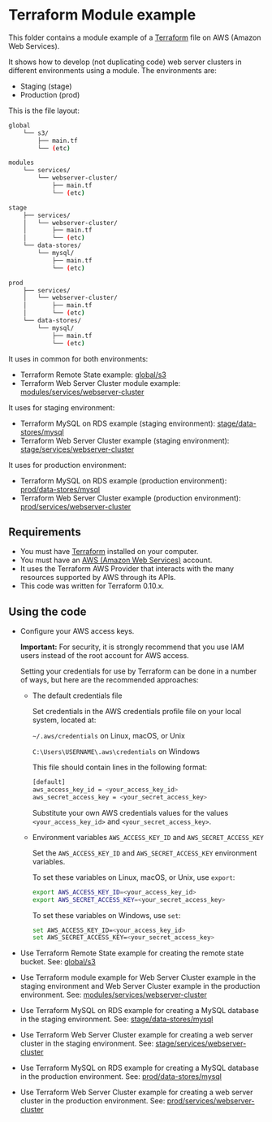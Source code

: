# Terraform Module example

This folder contains a module example of a [Terraform](https://www.terraform.io/) file on AWS (Amazon Web Services).

It shows how to develop (not duplicating code) web server clusters in different environments using a module. The environments are:

* Staging (stage)
* Production (prod)

This is the file layout:

```bash
global
    └── s3/
        ├── main.tf
        └── (etc)

modules
    └── services/
        └── webserver-cluster/
            ├── main.tf
            └── (etc)

stage
    ├── services/
    │   └── webserver-cluster/
    │       ├── main.tf
    │       └── (etc)
    └── data-stores/
        └── mysql/
            ├── main.tf
            └── (etc)

prod
    ├── services/
    │   └── webserver-cluster/
    │       ├── main.tf
    │       └── (etc)
    └── data-stores/
        └── mysql/
            ├── main.tf
            └── (etc)
```

It uses in common for both environments:

* Terraform Remote State example: [global/s3](global/s3)
* Terraform Web Server Cluster module example: [modules/services/webserver-cluster](modules/services/webserver-cluster)

It uses for staging environment:

* Terraform MySQL on RDS example (staging environment): [stage/data-stores/mysql](stage/data-stores/mysql)
* Terraform Web Server Cluster example (staging environment): [stage/services/webserver-cluster](stage/services/webserver-cluster)

It uses for production environment:

* Terraform MySQL on RDS example (production environment): [prod/data-stores/mysql](prod/data-stores/mysql)
* Terraform Web Server Cluster example (production environment): [prod/services/webserver-cluster](prod/services/webserver-cluster)

## Requirements

* You must have [Terraform](https://www.terraform.io/) installed on your computer.
* You must have an [AWS (Amazon Web Services)](http://aws.amazon.com/) account.
* It uses the Terraform AWS Provider that interacts with the many resources supported by AWS through its APIs.
* This code was written for Terraform 0.10.x.

## Using the code

* Configure your AWS access keys.

  **Important:** For security, it is strongly recommend that you use IAM users instead of the root account for AWS access.

  Setting your credentials for use by Terraform can be done in a number of ways, but here are the recommended approaches:

  * The default credentials file
  
    Set credentials in the AWS credentials profile file on your local system, located at:

    `~/.aws/credentials` on Linux, macOS, or Unix

    `C:\Users\USERNAME\.aws\credentials` on Windows

    This file should contain lines in the following format:

    ```bash
    [default]
    aws_access_key_id = <your_access_key_id>
    aws_secret_access_key = <your_secret_access_key>
    ```
    Substitute your own AWS credentials values for the values `<your_access_key_id>` and `<your_secret_access_key>`.

  * Environment variables `AWS_ACCESS_KEY_ID` and `AWS_SECRET_ACCESS_KEY`
  
    Set the `AWS_ACCESS_KEY_ID` and `AWS_SECRET_ACCESS_KEY` environment variables.

    To set these variables on Linux, macOS, or Unix, use `export`:

    ```bash
    export AWS_ACCESS_KEY_ID=<your_access_key_id>
    export AWS_SECRET_ACCESS_KEY=<your_secret_access_key>
    ```

    To set these variables on Windows, use `set`:

    ```bash
    set AWS_ACCESS_KEY_ID=<your_access_key_id>
    set AWS_SECRET_ACCESS_KEY=<your_secret_access_key>
    ```

* Use Terraform Remote State example for creating the remote state bucket. See: [global/s3](global/s3)

* Use Terraform module example for Web Server Cluster example in the staging environment and Web Server Cluster example in the production environment. See: [modules/services/webserver-cluster](modules/services/webserver-cluster)

* Use Terraform MySQL on RDS example for creating a MySQL database in the staging environment. See: [stage/data-stores/mysql](stage/data-stores/mysql)

* Use Terraform Web Server Cluster example for creating a web server cluster in the staging environment. See: [stage/services/webserver-cluster](stage/services/webserver-cluster)

* Use Terraform MySQL on RDS example for creating a MySQL database in the production environment. See: [prod/data-stores/mysql](prod/data-stores/mysql)

* Use Terraform Web Server Cluster example for creating a web server cluster in the production environment. See: [prod/services/webserver-cluster](prod/services/webserver-cluster)

